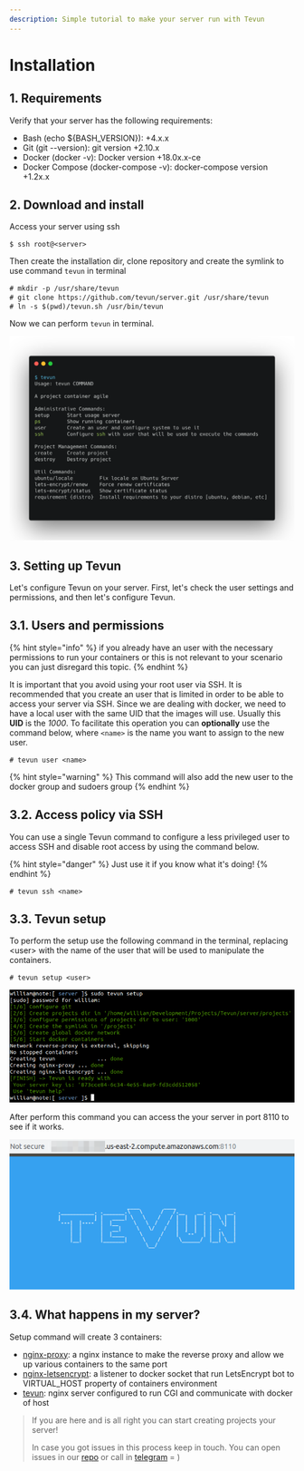 ```yaml
---
description: Simple tutorial to make your server run with Tevun
---
```


# Installation

## 1. Requirements

Verify that your server has the following requirements:

* Bash \(echo ${BASH\_VERSION}\): +4.x.x
* Git \(git --version\): git version +2.10.x  
* Docker \(docker -v\): Docker version +18.0x.x-ce
* Docker Compose \(docker-compose -v\): docker-compose version +1.2x.x

## 2. Download and install

Access your server using ssh

```text
$ ssh root@<server>
```

Then create the installation dir, clone repository and create the symlink to use command `tevun` in terminal

```text
# mkdir -p /usr/share/tevun
# git clone https://github.com/tevun/server.git /usr/share/tevun
# ln -s $(pwd)/tevun.sh /usr/bin/tevun
```

Now we can perform `tevun` in terminal.

![Output command &quot;tevun&quot; when we do not pass parameters](.gitbook/assets/image%20%2812%29.png)

## 3. Setting up Tevun

Let's configure Tevun on your server. First, let's check the user settings and permissions, and then let's configure Tevun.

## 3.1. Users and permissions

{% hint style="info" %}
if you already have an user with the necessary permissions to run your containers or this is not relevant to your scenario you can just disregard this topic.
{% endhint %}

It is important that you avoid using your root user via SSH. It is recommended that you create an user that is limited in order to be able to access your server via SSH. Since we are dealing with docker, we need to have a local user with the same UID that the images will use. Usually this **UID** is the _1000_. To facilitate this operation you can **optionally** use the command below, where `<name>` is the name you want to assign to the new user.

```text
# tevun user <name>
```

{% hint style="warning" %}
This command will also add the new user to the docker group and sudoers group
{% endhint %}

## 3.2. Access policy via SSH

You can use a single Tevun command to configure a less privileged user to access SSH and disable root access by using the command below.

{% hint style="danger" %}
Just use it if you know what it's doing!
{% endhint %}

```text
# tevun ssh <name>
```

## 3.3. Tevun setup

To perform the setup use the following command in the terminal, replacing &lt;user&gt; with the name of the user that will be used to manipulate the containers.

```text
# tevun setup <user>
```

![](.gitbook/assets/image%20%284%29.png)

After perform this command you can access the your server in port 8110 to see if it works.

![](.gitbook/assets/image%20%282%29.png)

## 3.4. What happens in my server?

Setup command will create 3 containers:

* [nginx-proxy](https://github.com/jwilder/nginx-proxy): a nginx instance to make the reverse proxy and allow we up various containers to the same port
* [nginx-letsencrypt](https://github.com/JrCs/docker-letsencrypt-nginx-proxy-companion): a listener to docker socket that run LetsEncrypt bot to VIRTUAL\_HOST property of containers environment
* [tevun](https://github.com/tevun/server/blob/master/.docker/tevun/Dockerfile): nginx server configured to run CGI and communicate with docker of host

> If you are here and is all right you can start creating projects your server!
>
> In case you got issues in this process keep in touch. You can open issues in our [repo](https://github.com/tevun/server) or call in [telegram](https://t.me/tevun) = \)

